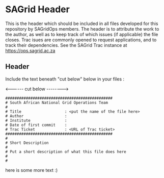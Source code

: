 # SAGrid Header
This is the header which should be included in all files developed for this repository by SAGridOps members. The header is to attribute the work to the author, as well as to keep track of which issues (if applicable) the file closes. Trac isues are commonly opened to request applications, and to track their dependencies. See the SAGrid Trac instance at https://ops.sagrid.ac.za

## Header
Include the text beneath "cut below" below in your files :

<------ cut below -------->
```
###############################################
# South African National Grid Operations Team
# 
# Title                   : <put the name of the file here>
# Author                  : 
# Institute               : 
# Date of first commit    : 
# Trac Ticket             : <URL of Trac ticket>
###############################################
#
# Short Description
# 
# Put a short description of what this file does here
#
#
```


here is some more text :)
